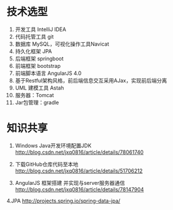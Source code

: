 # 技术选型
1. 开发工具 IntelliJ IDEA
2. 代码托管工具 git
3. 数据库 MySQL，可视化操作工具Navicat
4. 持久化框架 JPA
5. 后端框架 springboot
6. 前端框架 bootstrap 
7. 前端脚本语言 AngularJS 4.0 
7. 基于Restful架构风格，前后端信息交互采用AJax，实现前后端分离
8. UML 建模工具 Astah
9. 服务器：Tomcat
10. Jar包管理：gradle






# 知识共享

1. Windows Java开发环境配置JDK
http://blog.csdn.net/jxq0816/article/details/78061740

2. 下载GitHub仓库代码至本地
http://blog.csdn.net/jxq0816/article/details/51706212

3. AngularJS 框架搭建 并实现与server服务器通信
http://blog.csdn.net/jxq0816/article/details/78147904

4.JPA
http://projects.spring.io/spring-data-jpa/
